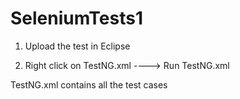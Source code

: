 # SeleniumTests1

1. Upload the test in Eclipse

2. Right click on TestNG.xml ----> Run TestNG.xml

 TestNG.xml contains all the test cases

   
